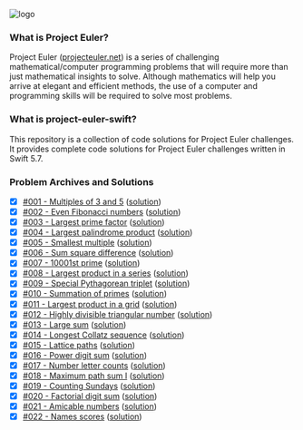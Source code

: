 ![logo](https://user-images.githubusercontent.com/22100277/148104315-11d5f9bc-4c9b-4102-bafc-afe6a2a03cd0.png)

### What is Project Euler?

Project Euler ([projecteuler.net](http://projecteuler.net)) is a series of challenging mathematical/computer programming problems that will require more than just mathematical insights to solve. Although mathematics will help you arrive at elegant and efficient methods, the use of a computer and programming skills will be required to solve most problems.

### What is project-euler-swift?

This repository is a collection of code solutions for Project Euler challenges. It provides complete code solutions for Project Euler challenges written in Swift 5.7.

### Problem Archives and Solutions 
- [x] [#001 - Multiples of 3 and 5](https://projecteuler.net/problem=1) ([solution](https://github.com/josiprezic/project-euler-swift/blob/main/project-euler-swift/solutions/Challenge001.swift))
- [x] [#002 - Even Fibonacci numbers](https://projecteuler.net/problem=2) ([solution](https://github.com/josiprezic/project-euler-swift/blob/main/project-euler-swift/solutions/Challenge002.swift))
- [x] [#003 - Largest prime factor](https://projecteuler.net/problem=3) ([solution](https://github.com/josiprezic/project-euler-swift/blob/main/project-euler-swift/solutions/Challenge003.swift))
- [x] [#004 - Largest palindrome product](https://projecteuler.net/problem=4) ([solution](https://github.com/josiprezic/project-euler-swift/blob/main/project-euler-swift/solutions/Challenge004.swift))
- [x] [#005 - Smallest multiple](https://projecteuler.net/problem=5) ([solution](https://github.com/josiprezic/project-euler-swift/blob/main/project-euler-swift/solutions/Challenge005.swift))
- [x] [#006 - Sum square difference](https://projecteuler.net/problem=6) ([solution](https://github.com/josiprezic/project-euler-swift/blob/main/project-euler-swift/solutions/Challenge006.swift))
- [x] [#007 - 10001st prime](https://projecteuler.net/problem=7) ([solution](https://github.com/josiprezic/project-euler-swift/blob/main/project-euler-swift/solutions/Challenge007.swift))
- [x] [#008 - Largest product in a series](https://projecteuler.net/problem=8) ([solution](https://github.com/josiprezic/project-euler-swift/blob/main/project-euler-swift/solutions/Challenge008.swift))
- [x] [#009 - Special Pythagorean triplet](https://projecteuler.net/problem=9) ([solution](https://github.com/josiprezic/project-euler-swift/blob/main/project-euler-swift/solutions/Challenge009.swift))
- [x] [#010 - Summation of primes](https://projecteuler.net/problem=10) ([solution](https://github.com/josiprezic/project-euler-swift/blob/main/project-euler-swift/solutions/Challenge010.swift))
- [x] [#011 - Largest product in a grid](https://projecteuler.net/problem=11) ([solution](https://github.com/josiprezic/project-euler-swift/blob/main/project-euler-swift/solutions/Challenge011.swift))
- [x] [#012 - Highly divisible triangular number](https://projecteuler.net/problem=12) ([solution](https://github.com/josiprezic/project-euler-swift/blob/main/project-euler-swift/solutions/Challenge012.swift))
- [x] [#013 - Large sum](https://projecteuler.net/problem=13) ([solution](https://github.com/josiprezic/project-euler-swift/blob/main/project-euler-swift/solutions/Challenge013.swift))
- [x] [#014 - Longest Collatz sequence](https://projecteuler.net/problem=14) ([solution](https://github.com/josiprezic/project-euler-swift/blob/main/project-euler-swift/solutions/Challenge014.swift))
- [x] [#015 - Lattice paths](https://projecteuler.net/problem=15) ([solution](https://github.com/josiprezic/project-euler-swift/blob/main/project-euler-swift/solutions/Challenge015.swift))
- [x] [#016 - Power digit sum](https://projecteuler.net/problem=16) ([solution](https://github.com/josiprezic/project-euler-swift/blob/main/project-euler-swift/solutions/Challenge016.swift))
- [x] [#017 - Number letter counts](https://projecteuler.net/problem=17) ([solution](https://github.com/josiprezic/project-euler-swift/blob/main/project-euler-swift/solutions/Challenge017.swift))
- [x] [#018 - Maximum path sum I](https://projecteuler.net/problem=18) ([solution](https://github.com/josiprezic/project-euler-swift/blob/main/project-euler-swift/solutions/Challenge018.swift))
- [x] [#019 - Counting Sundays](https://projecteuler.net/problem=19) ([solution](https://github.com/josiprezic/project-euler-swift/blob/main/project-euler-swift/solutions/Challenge019.swift))
- [x] [#020 - Factorial digit sum](https://projecteuler.net/problem=20) ([solution](https://github.com/josiprezic/project-euler-swift/blob/main/project-euler-swift/solutions/Challenge020.swift))
- [x] [#021 - Amicable numbers](https://projecteuler.net/problem=21) ([solution](https://github.com/josiprezic/project-euler-swift/blob/main/project-euler-swift/solutions/Challenge021.swift))
- [x] [#022 - Names scores](https://projecteuler.net/problem=22) ([solution](https://github.com/josiprezic/project-euler-swift/blob/main/project-euler-swift/solutions/Challenge022.swift))
